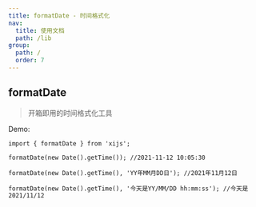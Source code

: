 ```yaml
---
title: formatDate - 时间格式化
nav:
  title: 使用文档
  path: /lib
group:
  path: /
  order: 7
---
```


## formatDate

> 开箱即用的时间格式化工具

Demo:

```tsx | pure
import { formatDate } from 'xijs';

formatDate(new Date().getTime()); //2021-11-12 10:05:30

formatDate(new Date().getTime(), 'YY年MM月DD日'); //2021年11月12日

formatDate(new Date().getTime(), '今天是YY/MM/DD hh:mm:ss'); //今天是2021/11/12
```
